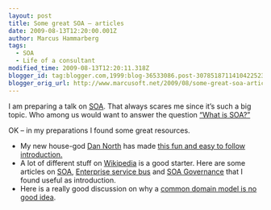 ```yaml
---
layout: post
title: Some great SOA – articles
date: 2009-08-13T12:20:00.001Z
author: Marcus Hammarberg
tags:
  - SOA
  - Life of a consultant
modified_time: 2009-08-13T12:20:11.318Z
blogger_id: tag:blogger.com,1999:blog-36533086.post-3078518711410422523
blogger_orig_url: http://www.marcusoft.net/2009/08/some-great-soa-articles.html
---
```



I am preparing a talk on
<a href="http://en.wikipedia.org/wiki/Service-oriented_architecture"
target="_blank">SOA</a>. That always scares me since it’s such a big
topic. Who among us would want to answer the question
<a href="http://www.whatissoa.com/" target="_blank">“What is SOA?”</a>

OK – in my preparations I found some great resources.

-   My new house-god
    <a href="http://dannorth.net/" target="_blank">Dan North</a> has
    made
    <a href="http://dannorth.net/classic-soa" target="_blank">this fun and
    easy to follow introduction.</a>
-   A lot of different stuff on
    <a href="http://www.wikipedia.org/" target="_blank">Wikipedia</a> is
    a good starter. Here are some articles on
    <a href="http://en.wikipedia.org/wiki/Service-oriented_architecture"
    target="_blank">SOA</a>,
    <a href="http://en.wikipedia.org/wiki/Enterprise_service_bus"
    target="_blank">Enterprise service bus</a> and
    <a href="http://en.wikipedia.org/wiki/SOA_Governance"
    target="_blank">SOA Governance</a> that I found useful as
    introduction.
-   Here is a really good discussion on why a <a
    href="http://devlicio.us/blogs/casey/archive/2009/05/14/commercial-suicide-integration-at-the-database-level.aspx"
    target="_blank">common domain model is no good idea</a>.
